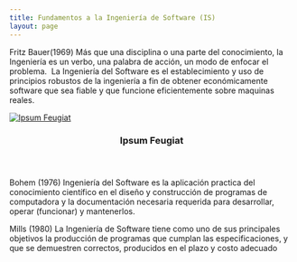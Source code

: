 ```yaml
---
title: Fundamentos a la Ingeniería de Software (IS)
layout: page
---
```

Fritz Bauer(1969)
Más que una disciplina o una parte del conocimiento, la Ingeniería es un verbo, una palabra de acción, un modo de enfocar el problema. ​
La Ingeniería del Software es el establecimiento y uso de principios robustos de la ingeniería a fin de obtener económicamente software que sea fiable y que funcione eficientemente sobre maquinas reales.
<div class="row">
    <div class="4u 12u$(mobile)">
      <div class="item">
        <a href="#" class="image fit"><img src="{{ 'assets/images/Fritz Bauer.jpg' | relative_url }}" alt="Ipsum Feugiat" /></a>
        <header>
          <h3>Ipsum Feugiat</h3>
        </header>

Bohem (1976)
Ingeniería del Software es la aplicación practica del conocimiento científico en el diseño y construcción de programas de computadora y la documentación necesaria requerida para desarrollar, operar (funcionar) y mantenerlos.

Mills (1980)
La Ingeniería de Software tiene como uno de sus principales objetivos la producción de programas que cumplan las especificaciones, y que se demuestren correctos, producidos en el plazo y costo adecuado​
